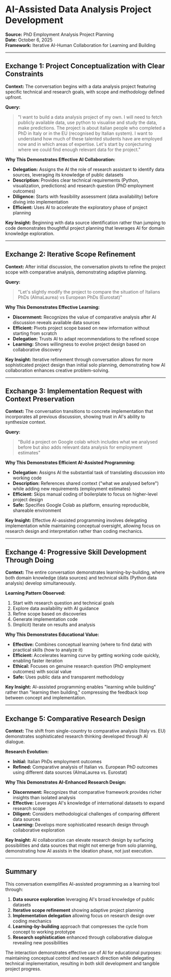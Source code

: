 # AI-Assisted Data Analysis Project Development

**Source:** PhD Employment Analysis Project Planning  
**Date:** October 6, 2025  
**Framework:** Iterative AI-Human Collaboration for Learning and Building

---

## Exchange 1: Project Conceptualization with Clear Constraints

**Context:** The conversation begins with a data analysis project featuring specific technical and research goals, with scope and methodology defined upfront.

**Query:**
> "I want to build a data analysis project of my own. I will need to fetch publicly available data, use python to visualise and study the data, make predictions. The project is about italian people who completed a PhD in Italy or in the EU (recognised by Italian system). I want to understand how much of these talented students have are employed now and in which areas of expertise. Let's start by conjecturing where we could find enough relevant data for the project."

**Why This Demonstrates Effective AI Collaboration:**
- **Delegation:** Assigns the AI the role of research assistant to identify data sources, leveraging its knowledge of public datasets
- **Description:** Provides clear technical requirements (Python, visualization, predictions) and research question (PhD employment outcomes)
- **Diligence:** Starts with feasibility assessment (data availability) before diving into implementation
- **Efficient:** Uses AI to accelerate the exploratory phase of project planning

**Key Insight:** Beginning with data source identification rather than jumping to code demonstrates thoughtful project planning that leverages AI for domain knowledge exploration.

---

## Exchange 2: Iterative Scope Refinement

**Context:** After initial discussion, the conversation pivots to refine the project scope with comparative analysis, demonstrating adaptive planning.

**Query:**
> "Let's slightly modify the project to compare the situation of Italians PhDs (AlmaLaurea) vs European PhDs (Eurostat)"

**Why This Demonstrates Effective Learning:**
- **Discernment:** Recognizes the value of comparative analysis after AI discussion reveals available data sources
- **Efficient:** Pivots project scope based on new information without starting from scratch
- **Delegation:** Trusts AI to adapt recommendations to the refined scope
- **Learning:** Shows willingness to evolve project design based on collaborative discovery

**Key Insight:** Iterative refinement through conversation allows for more sophisticated project design than initial solo planning, demonstrating how AI collaboration enhances creative problem-solving.

---

## Exchange 3: Implementation Request with Context Preservation

**Context:** The conversation transitions to concrete implementation that incorporates all previous discussion, showing trust in AI's ability to synthesize context.

**Query:**
> "Build a project on Google colab which includes what we analysed before but also adds relevant data analysis for employment estimates"

**Why This Demonstrates Efficient AI-Assisted Programming:**
- **Delegation:** Assigns AI the substantial task of translating discussion into working code
- **Description:** References shared context ("what we analysed before") while adding new requirements (employment estimates)
- **Efficient:** Skips manual coding of boilerplate to focus on higher-level project design
- **Safe:** Specifies Google Colab as platform, ensuring reproducible, shareable environment

**Key Insight:** Effective AI-assisted programming involves delegating implementation while maintaining conceptual oversight, allowing focus on research design and interpretation rather than coding mechanics.

---

## Exchange 4: Progressive Skill Development Through Doing

**Context:** The entire conversation demonstrates learning-by-building, where both domain knowledge (data sources) and technical skills (Python data analysis) develop simultaneously.

**Learning Pattern Observed:**
1. Start with research question and technical goals
2. Explore data availability with AI guidance
3. Refine scope based on discoveries
4. Generate implementation code
5. (Implicit) Iterate on results and analysis

**Why This Demonstrates Educational Value:**
- **Effective:** Combines conceptual learning (where to find data) with practical skills (how to analyze it)
- **Efficient:** Accelerates learning curve by getting working code quickly, enabling faster iteration
- **Ethical:** Focuses on genuine research question (PhD employment outcomes) with social value
- **Safe:** Uses public data and transparent methodology

**Key Insight:** AI-assisted programming enables "learning while building" rather than "learning then building," compressing the feedback loop between concept and implementation.

---

## Exchange 5: Comparative Research Design

**Context:** The shift from single-country to comparative analysis (Italy vs. EU) demonstrates sophisticated research thinking developed through AI dialogue.

**Research Evolution:**
- **Initial:** Italian PhDs employment outcomes
- **Refined:** Comparative analysis of Italian vs. European PhD outcomes using different data sources (AlmaLaurea vs. Eurostat)

**Why This Demonstrates AI-Enhanced Research Design:**
- **Discernment:** Recognizes that comparative framework provides richer insights than isolated analysis
- **Effective:** Leverages AI's knowledge of international datasets to expand research scope
- **Diligent:** Considers methodological challenges of comparing different data sources
- **Learning:** Develops more sophisticated research design through collaborative exploration

**Key Insight:** AI collaboration can elevate research design by surfacing possibilities and data sources that might not emerge from solo planning, demonstrating how AI assists in the ideation phase, not just execution.

---

## Summary

This conversation exemplifies AI-assisted programming as a learning tool through:

1. **Data source exploration** leveraging AI's broad knowledge of public datasets
2. **Iterative scope refinement** showing adaptive project planning
3. **Implementation delegation** allowing focus on research design over coding mechanics
4. **Learning-by-building** approach that compresses the cycle from concept to working prototype
5. **Research sophistication** enhanced through collaborative dialogue revealing new possibilities

The interaction demonstrates effective use of AI for educational purposes: maintaining conceptual control and research direction while delegating technical implementation, resulting in both skill development and tangible project progress.
